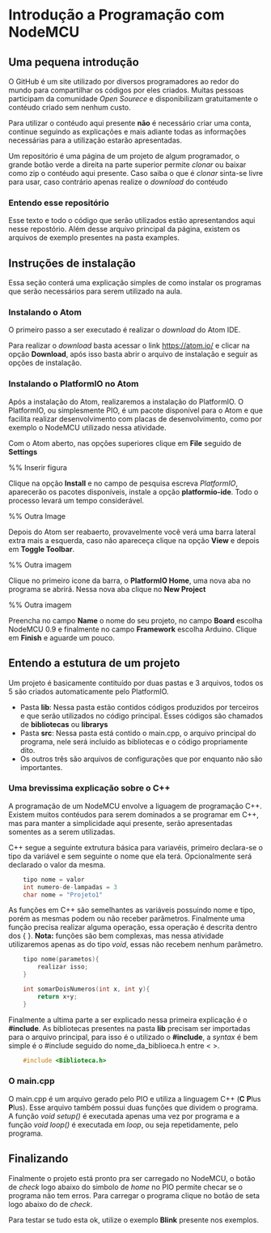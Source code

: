 # Introdução a Programação com NodeMCU

## Uma pequena introdução

O GitHub é um site utilizado por diversos programadores ao redor do mundo para compartilhar os códigos por eles criados. Muitas pessoas participam da comunidade *Open Sourece* e disponibilizam gratuitamente o contéudo criado sem nenhum custo.

Para utilizar o contéudo aqui presente **não** é necessário criar uma conta, continue seguindo as explicações e mais adiante todas as informações necessárias para a utilização estarão apresentadas.

Um repositório é uma página de um projeto de algum programador, o grande botão verde a direita na parte superior permite *clonar* ou baixar como zip o contéudo aqui presente. Caso saiba o que é *clonar* sinta-se livre para usar, caso contrário apenas realize o *download* do contéudo

### Entendo esse repositório

Esse texto e todo o código que serão utilizados estão apresentandos aqui nesse repostório. Além desse arquivo principal da página, existem os arquivos de exemplo presentes na pasta examples.

## Instruções de instalação

Essa seção conterá uma explicação simples de como instalar os programas que serão necessários para serem utilizado na aula.

### Instalando o Atom

O primeiro passo a ser executado é realizar o *download* do Atom IDE.

Para realizar o *download* basta acessar o link https://atom.io/ e clicar na opção **Download**, após isso basta abrir o arquivo de instalação e seguir as opções de instalação.

### Instalando o PlatformIO no Atom

Após a instalação do Atom, realizaremos a instalação do PlatformIO. O PlatformIO, ou simplesmente PIO, é um pacote disponível para o Atom e que facilita realizar desenvolvimento com placas de desenvolvimento, como por exemplo o NodeMCU utilizado nessa atividade.

Com o Atom aberto, nas opções superiores clique em **File** seguido de **Settings**

%% Inserir figura

Clique na opção **Install** e no campo de pesquisa escreva *PlatformIO*, aparecerão os pacotes disponíveis, instale a opção **platformio-ide**. Todo o processo levará um tempo considerável.

%% Outra Image

Depois do Atom ser reabaerto, provavelmente você verá uma barra lateral extra mais a esquerda, caso não apareceça clique na opção **View** e depois em **Toggle Toolbar**.

%% Outra imagem

Clique no primeiro icone da barra, o **PlatformIO Home**, uma nova aba no programa se abrirá. Nessa nova aba clique no **New Project**

%% Outra imagem

Preencha no campo **Name** o nome do seu projeto, no campo **Board** escolha NodeMCU 0.9 e finalmente no campo **Framework** escolha Arduino. Clique em **Finish** e aguarde um pouco.

## Entendo a estutura de um projeto

Um projeto é basicamente contituído por duas pastas e 3 arquivos, todos os 5 são criados automaticamente pelo PlatformIO.

- Pasta **lib**: Nessa pasta estão contidos códigos produzidos por terceiros e que serão utilizados no código principal. Esses códigos são chamados de **bibliotecas** ou **librarys**
- Pasta **src**: Nessa pasta está contido o main.cpp, o arquivo principal do programa, nele será incluido as bibliotecas e o código propriamente dito.
- Os outros três são arquivos de configurações que por enquanto não são importantes.

### Uma brevissima explicação sobre o C++

A programação de um NodeMCU envolve a  liguagem de programação C++. Existem muitos contéudos para serem dominados a se programar em C++, mas para manter a simplicidade aqui presente, serão apresentadas somentes as a serem utilizadas.

C++ segue a seguinte extrutura básica para variavéis, primeiro declara-se o tipo da variável e sem seguinte o nome que ela terá. Opcionalmente será declarado o valor da mesma.

```c++
    tipo nome = valor
    int numero-de-lampadas = 3
    char nome = "Projeto1"
```

As funções em C++ são semelhantes as variáveis possuindo nome e tipo, porém as mesmas podem ou não receber parâmetros. Finalmente uma função precisa realizar alguma operação, essa operação é descrita dentro dos { }. **Nota:** funções são bem complexas, mas nessa atividade utilizaremos apenas as do tipo *void*, essas não recebem nenhum parâmetro.

```c++
    tipo nome(parametos){
        realizar isso;
    }

    int somarDoisNumeros(int x, int y){
        return x+y;
    }
```

Finalmente a ultima parte a ser explicado nessa primeira explicação é o **#include**. As bibliotecas presentes na pasta **lib** precisam ser importadas para o arquivo principal, para isso é o utilizado o **#include**, a *syntax* é bem simple é o #include seguido do nome_da_biblioeca.h entre < >.

```c++
    #include <Biblioteca.h>
```

### O main.cpp

O main.cpp é um arquivo gerado pelo PIO e utiliza a linguagem C++ (**C** **P**lus **P**lus). Esse arquivo também possui duas funções que dividem o programa. A função *void setup()* é executada apenas uma vez por programa e a função *void loop()* é executada em *loop*, ou seja repetidamente, pelo programa. 

## Finalizando

Finalmente o projeto está pronto pra ser carregado no NodeMCU, o botão de *check* logo abaixo do simbolo de *home* no PIO permite checar se o programa não tem erros. Para carregar o programa clique no botão de seta logo abaixo do de *check*.

Para testar se tudo esta ok, utilize o exemplo **Blink** presente nos exemplos.